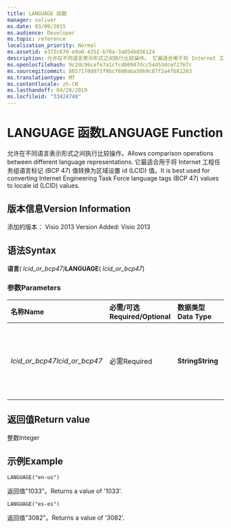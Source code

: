 ```yaml
---
title: LANGUAGE 函数
manager: soliver
ms.date: 03/09/2015
ms.audience: Developer
ms.topic: reference
localization_priority: Normal
ms.assetid: e372c670-e9a0-4352-b70a-3a054b036124
description: 允许在不同语言表示形式之间执行比较操作。 它最适合用于将 Internet 工程任务组语言标记 (BCP 47) 值转换为区域设置 id (LCID) 值。
ms.openlocfilehash: 9c2dc96cefe7a1cfcd06947dcc54453dcef276fc
ms.sourcegitcommit: 8657170d071f9bcf680aba50b9c07f2a4fb82283
ms.translationtype: MT
ms.contentlocale: zh-CN
ms.lasthandoff: 04/28/2019
ms.locfileid: "33424748"
---
```

# <a name="language-function"></a><span data-ttu-id="bc892-104">LANGUAGE 函数</span><span class="sxs-lookup"><span data-stu-id="bc892-104">LANGUAGE Function</span></span>

<span data-ttu-id="bc892-105">允许在不同语言表示形式之间执行比较操作。</span><span class="sxs-lookup"><span data-stu-id="bc892-105">Allows comparison operations between different language representations.</span></span> <span data-ttu-id="bc892-106">它最适合用于将 Internet 工程任务组语言标记 (BCP 47) 值转换为区域设置 id (LCID) 值。</span><span class="sxs-lookup"><span data-stu-id="bc892-106">It is best used for converting Internet Engineering Task Force language tags (BCP 47) values to locale id (LCID) values.</span></span>
  
## <a name="version-information"></a><span data-ttu-id="bc892-107">版本信息</span><span class="sxs-lookup"><span data-stu-id="bc892-107">Version Information</span></span>

<span data-ttu-id="bc892-108">添加的版本： Visio 2013
</span><span class="sxs-lookup"><span data-stu-id="bc892-108">Version Added: Visio 2013</span></span> 
  
## <a name="syntax"></a><span data-ttu-id="bc892-109">语法</span><span class="sxs-lookup"><span data-stu-id="bc892-109">Syntax</span></span>

 <span data-ttu-id="bc892-110">**语言**_( lcid_or_bcp47)_</span><span class="sxs-lookup"><span data-stu-id="bc892-110">**LANGUAGE**( _lcid_or_bcp47_)</span></span>
  
### <a name="parameters"></a><span data-ttu-id="bc892-111">参数</span><span class="sxs-lookup"><span data-stu-id="bc892-111">Parameters</span></span>

|<span data-ttu-id="bc892-112">**名称**</span><span class="sxs-lookup"><span data-stu-id="bc892-112">**Name**</span></span>|<span data-ttu-id="bc892-113">**必需/可选**</span><span class="sxs-lookup"><span data-stu-id="bc892-113">**Required/Optional**</span></span>|<span data-ttu-id="bc892-114">**数据类型**</span><span class="sxs-lookup"><span data-stu-id="bc892-114">**Data Type**</span></span>|<span data-ttu-id="bc892-115">**说明**</span><span class="sxs-lookup"><span data-stu-id="bc892-115">**Description**</span></span>|
|:-----|:-----|:-----|:-----|
| <span data-ttu-id="bc892-116">_lcid_or_bcp47_</span><span class="sxs-lookup"><span data-stu-id="bc892-116">_lcid_or_bcp47_</span></span> <br/> |<span data-ttu-id="bc892-117">必需</span><span class="sxs-lookup"><span data-stu-id="bc892-117">Required</span></span>  <br/> |<span data-ttu-id="bc892-118">**String**</span><span class="sxs-lookup"><span data-stu-id="bc892-118">**String**</span></span> <br/> |<span data-ttu-id="bc892-119">语言的 LCID 或 BCP 47 值。</span><span class="sxs-lookup"><span data-stu-id="bc892-119">The LCID or BCP 47 value for the language.</span></span>  <br/> |
   
## <a name="return-value"></a><span data-ttu-id="bc892-120">返回值</span><span class="sxs-lookup"><span data-stu-id="bc892-120">Return value</span></span>

<span data-ttu-id="bc892-121">整数</span><span class="sxs-lookup"><span data-stu-id="bc892-121">Integer</span></span>
  
## <a name="example"></a><span data-ttu-id="bc892-122">示例</span><span class="sxs-lookup"><span data-stu-id="bc892-122">Example</span></span>

 `LANGUAGE("en-us")`
  
<span data-ttu-id="bc892-123">返回值"1033"。</span><span class="sxs-lookup"><span data-stu-id="bc892-123">Returns a value of '1033'.</span></span>
  
 `LANGUAGE("es-es")`
  
<span data-ttu-id="bc892-124">返回值"3082"。</span><span class="sxs-lookup"><span data-stu-id="bc892-124">Returns a value of '3082'.</span></span>
  

